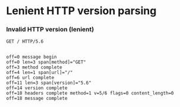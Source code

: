 Lenient HTTP version parsing
============================

### Invalid HTTP version (lenient)

<!-- meta={"type": "request-lenient-version"} -->
```http
GET / HTTP/5.6


```

```log
off=0 message begin
off=0 len=3 span[method]="GET"
off=3 method complete
off=4 len=1 span[url]="/"
off=6 url complete
off=11 len=3 span[version]="5.6"
off=14 version complete
off=18 headers complete method=1 v=5/6 flags=0 content_length=0
off=18 message complete
```
